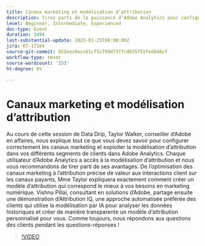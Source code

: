 ```yaml
---
title: Canaux marketing et modélisation d’attribution
description: Tirez parti de la puissance d’Adobe Analytics pour configurer des canaux marketing et tirer parti de la modélisation d’attribution avec des conseils d’experts
level: Beginner, Intermediate, Experienced
doc-type: Event
duration: 3494
last-substantial-update: 2025-01-25T00:00:00Z
jira: KT-17164
source-git-commit: 852eec6eccb1cf5cf99d73ffcd635f55fed846cf
workflow-type: tm+mt
source-wordcount: '153'
ht-degree: 0%

---
```



# Canaux marketing et modélisation d’attribution

Au cours de cette session de Data Drip, Taylor Walker, conseiller d’Adobe en affaires, nous explique tout ce que vous devez savoir pour configurer correctement les canaux marketing et exploiter la modélisation d’attribution dans vos différents segments de clients dans Adobe Analytics. Chaque utilisateur d’Adobe Analytics a accès à la modélisation d’attribution et nous vous recommandons de tirer parti de ses avantages. De l’optimisation des canaux marketing à l’attribution précise de valeur aux interactions client sur les canaux payants, Mme Taylor expliquera exactement comment créer un modèle d’attribution qui correspond le mieux à vos besoins en marketing numérique. Vishnu Pillai, consultant en solutions d’Adobe, partage ensuite une démonstration d’Attribution IQ, une approche automatisée préférée des clients qui utilise la modélisation par IA pour analyser les données historiques et créer de manière transparente un modèle d’attribution personnalisé pour vous. Comme toujours, nous répondons aux questions des clients pendant les questions-réponses !

>[!VIDEO](https://video.tv.adobe.com/v/3443020/?learn=on&enablevpops)
